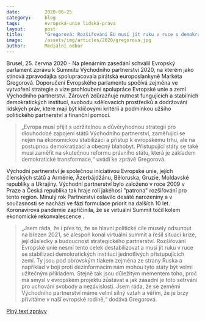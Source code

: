 ```yaml
---
date:         2020-06-25
category:     blog
tags:         evropská-unie lidská-práva
layout:       post
title:        "Gregorová: Rozšiřování EU musí jít ruku v ruce s demokratizací"
image:        /assets/img/articles/2020/gregorova.jpg
author:       Mediální odbor
---  
```





Brusel, 25. června 2020 - Na plenárním zasedání schválil Evropský parlament zprávu k Summitu Východního partnerství 2020, na kterém jako stínová zpravodajka spolupracovala pirátská europoslankyně Markéta Gregorová. Doporučení Evropského parlamentu spočívá zejména ve vytvoření strategie a vize prohloubení spolupráce Evropské unie a zemí Východního partnerství. Zároveň zdůrazňuje nutnost fungujících a stabilních demokratických institucí, svobodu sdělovacích prostředků a dodržování lidských práv, které mají být klíčovými kritérii a podmínkou užšího politického partnerství a finanční pomoci.

> „Evropa musí přijít s udržitelnou a důvěryhodnou strategii pro dlouhodobé zapojení států Východního partnerství, zaměřující se nejen na ekonomickou stabilizaci a přístup k evropskému trhu, ale na postupnou demokratizaci a obecný blahobyt. Přistupující státy se také musí zaměřit na skutečnou reformu právního státu, která je základem demokratické transformace,“ uvádí ke zprávě Gregorová.

Východní partnerství je společnou iniciativou Evropské unie, jejích členských států a Arménie, Ázerbájdžánu, Běloruska, Gruzie, Moldavské republiky a Ukrajiny. Východní partnerství bylo založeno v roce 2009 v Praze a Česká republika tak hraje roli jakéhosi "patrona" rozšiřování pro tento region. Minulý rok Partnerství oslavilo desáté narozeniny a v současnosti se nachází ve fázi formulace priorit na dalších 10 let. Koronavirová pandemie zapříčinila, že se virtuální Summit točil kolem ekonomické rekonvalescence .

> „Jsem ráda, že i přes to, že se hlavní politické cíle musely odsunout na březen 2021, se alespoň konal virtuální summit a řešil situaci krize, její důsledky a budoucnost strategického partnerství. Rozšiřování Evropské unie nesmí tento celek destabilizovat a musí jít ruku v ruce se stabilizací demokratických institucí jednotlivých přistupujících zemí. Ty jsou pod obrovským tlakem zejména ze strany Ruska a například v boji proti dezinformacím nám mohou tyto státy být velmi užitečným příkladem. Stejně tak jsou důležitým mementem toho, proč má smysl v evropském projektu zůstávat a jak zásadní je toto setrvání pro uchování svobody a nezávislosti. Jsem ráda, že se zeměmi Východního partnerství máme velmi silný vztah a věřím, že je brzy přivítáme v naší evropské rodině,“ dodává Gregorová.



[Plný text zprávy](https://www.europarl.europa.eu/doceo/document/A-9-2020-0112_CS.html)



